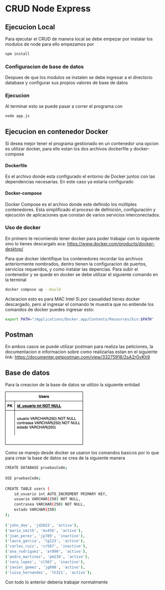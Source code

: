 # CRUD Node Express

## Ejecucion Local
Para ejecutar el CRUD de manera local se debe empezar por instalar los modulos de node para ello empezamos por

```bash
npm install
```

### Configuracion de base de datos
Despues de que los modulos se instalen se debe ingresar a el directorio database y configurar sus propios valores de base de datos

### Ejecucion
Al terminar esto se puede pasar a correr el programa con
```bash
node app.js
```

## Ejecucion en contenedor Docker
Si desea mejor tener el programa gestionado en un contenedor una opcion es utilizar docker, para ello estan los dos archivos dockerfile y docker-compose

#### Dockerfile
Es el archivo donde esta configurado el entorno de Docker juntos con las dependencias necesarias. En este caso ya estaria configurado

#### Docker-compose
Docker Compose es el archivo donde este definido los múltiples contenedores. Esta simplificado el proceso de definición, configuración y ejecución de aplicaciones que constan de varios servicios interconectados.

### Uso de docker
En primero te recomiendo tener docker para poder trabajar con lo siguiente sino lo tienes descargalo aca: https://www.docker.com/products/docker-desktop/

Para que docker identifique los contenedores recordar los archivos anteriormente nombrados, dentro tienen la configuracion de puertos, servicios requeridos, y como instalar las depencias. Para subir el contenedor y se quede en docker se debe utilizar el siguiente comando en la terminal
```bash
docker compose up --build
```

Aclaracion esto es para MAC Intel
Si por casualidad tienes docker descargado, pero al ingresar el comando te muestra que no entiende los comandos de docker puedes ingresar esto:
```bash
export PATH="/Applications/Docker.app/Contents/Resources/bin:$PATH"
```

## Postman
En ambos casos se puede utilizar postman para realiza las peticiones, la documentacion e informacion sobre como realizarlas estan en el siguiente link: https://documenter.getpostman.com/view/33275918/2sA2rGvKh9

## Base de datos
Para la creacion de la base de datos se utilizo la siguiente entidad

![Descripción de la imagen](Images/readme/Users.drawio.png)

Como se manejo desde docker se usaron los comandos basicos por lo que para crear la base de datos se crea de la siguiente manera
```bash
CREATE DATABASE pruebasCode;

USE pruebasCode;

CREATE TABLE users (
    id_usuario int AUTO_INCREMENT PRIMARY KEY,
    usuario VARCHAR(250) NOT NULL,
    contrasea VARCHAR(250) NOT NULL,
    estado VARCHAR(250)
);

('john_doe', 'jd2023', 'activo'),
('maria_smith', 'ms456', 'activo'),
('juan_perez', 'jp789', 'inactivo'),
('laura_garcia', 'lg123', 'activo'),
('carlos_ruiz', 'cr567', 'inactivo'),
('ana_rodriguez', 'ar890', 'activo'),
('pedro_martinez', 'pm234', 'activo'),
('sara_lopez', 'sl567', 'inactivo'),
('javier_gomez', 'jg098', 'activo'),
('luisa_hernandez', 'lh321', 'activo');
```

Con todo lo anterior deberia trabajar normalmente